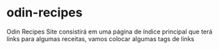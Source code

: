 # odin-recipes
Odin Recipes
Site consistirá em uma página de índice principal que terá links para algumas receitas, vamos colocar algumas tags de links 